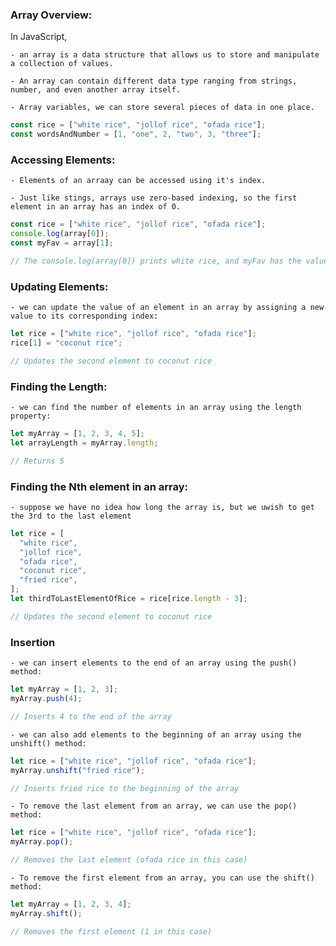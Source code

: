 ### Array Overview:

In JavaScript,

    - an array is a data structure that allows us to store and manipulate a collection of values.

    - An array can contain different data type ranging from strings, number, and even another array itself.

    - Array variables, we can store several pieces of data in one place.

```js
const rice = ["white rice", "jollof rice", "ofada rice"];
const wordsAndNumber = [1, "one", 2, "two", 3, "three"];
```

### Accessing Elements:

    - Elements of an arraay can be accessed using it's index.

    - Just like stings, arrays use zero-based indexing, so the first element in an array has an index of 0.

```js
const rice = ["white rice", "jollof rice", "ofada rice"];
console.log(array[0]);
const myFav = array[1];

// The console.log(array[0]) prints white rice, and myFav has the value jollof rice.
```

### Updating Elements:

    - we can update the value of an element in an array by assigning a new value to its corresponding index:

```js
let rice = ["white rice", "jollof rice", "ofada rice"];
rice[1] = "coconut rice";

// Updates the second element to coconut rice
```

### Finding the Length:

    - we can find the number of elements in an array using the length property:

```js
let myArray = [1, 2, 3, 4, 5];
let arrayLength = myArray.length;

// Returns 5
```

### Finding the Nth element in an array:

    - suppose we have no idea how long the array is, but we uwish to get the 3rd to the last element

```js
let rice = [
  "white rice",
  "jollof rice",
  "ofada rice",
  "coconut rice",
  "fried rice",
];
let thirdToLastElementOfRice = rice[rice.length - 3];

// Updates the second element to coconut rice
```

### Insertion

    - we can insert elements to the end of an array using the push() method:

```js
let myArray = [1, 2, 3];
myArray.push(4);

// Inserts 4 to the end of the array
```

    - we can also add elements to the beginning of an array using the unshift() method:

```js
let rice = ["white rice", "jollof rice", "ofada rice"];
myArray.unshift("fried rice");

// Inserts fried rice to the beginning of the array
```

    - To remove the last element from an array, we can use the pop() method:

```js
let rice = ["white rice", "jollof rice", "ofada rice"];
myArray.pop();

// Removes the last element (ofada rice in this case)
```

    - To remove the first element from an array, you can use the shift() method:

```js
let myArray = [1, 2, 3, 4];
myArray.shift();

// Removes the first element (1 in this case)
```
